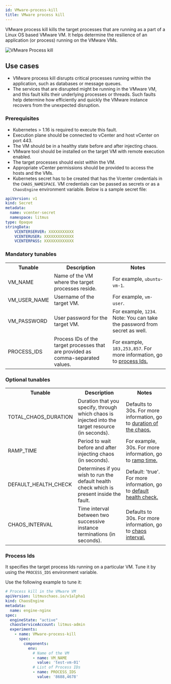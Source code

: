 ```yaml
---
id: VMware-process-kill
title: VMware process kill
---
```


VMware process kill kills the target processes that are running as a part of a Linux OS based VMware VM. It helps determine the resilience of an application (or process) running on the VMware VMs.

![VMware Process kill](./static/images/vmware-process-kill.png)

## Use cases

- VMware process kill disrupts critical processes running within the application, such as databases or message queues. 
- The services that are disrupted might be running in the VMware VM, and this fault kills their underlying processes or threads. Such faults help determine how efficiently and quickly the VMware instance recovers from the unexpected disruption.

### Prerequisites
- Kubernetes > 1.16 is required to execute this fault.
- Execution plane should be connected to vCenter and host vCenter on port 443.
- The VM should be in a healthy state before and after injecting chaos.
- VMware tool should be installed on the target VM with remote execution enabled.
- The target processes should exist within the VM. 
- Appropriate vCenter permissions should be provided to access the hosts and the VMs.
- Kubernetes secret has to be created that has the Vcenter credentials in the `CHAOS_NAMESPACE`. VM credentials can be passed as secrets or as a `ChaosEngine` environment variable. Below is a sample secret file:

```yaml
apiVersion: v1
kind: Secret
metadata:
  name: vcenter-secret
  namespace: litmus
type: Opaque
stringData:
    VCENTERSERVER: XXXXXXXXXXX
    VCENTERUSER: XXXXXXXXXXXXX
    VCENTERPASS: XXXXXXXXXXXXX
```

### Mandatory tunables

   <table>
      <tr>
        <th> Tunable </th>
        <th> Description </th>
        <th> Notes </th>
      </tr>
      <tr>
        <td> VM_NAME </td>
        <td> Name of the VM where the target processes reside. </td>
        <td> For example, <code>ubuntu-vm-1</code>. </td>
      </tr>
      <tr>
          <td> VM_USER_NAME </td>
          <td> Username of the target VM.</td>
          <td> For example, <code>vm-user</code>. </td>
      </tr>
      <tr>
          <td> VM_PASSWORD </td>
          <td> User password for the target VM. </td>
          <td> For example, <code>1234</code>. Note: You can take the password from secret as well. </td>
      </tr>
      <tr>
        <td> PROCESS_IDS </td>
        <td> Process IDs of the target processes that are provided as comma-separated values. </td>
        <td> For example, <code>183,253,857</code>. For more information, go to <a href="#process-ids"> process Ids. </a></td>
      </tr>
    </table>

### Optional tunables

   <table>
      <tr>
        <th> Tunable </th>
        <th> Description </th>
        <th> Notes </th>
      </tr>
      <tr>
        <td> TOTAL_CHAOS_DURATION </td>
        <td> Duration that you specify, through which chaos is injected into the target resource (in seconds). </td>
        <td> Defaults to 30s. For more information, go to <a href="../common-tunables-for-all-faults#duration-of-the-chaos"> duration of the chaos. </a></td>
      </tr>
      <tr>
        <td> RAMP_TIME </td>
        <td> Period to wait before and after injecting chaos (in seconds). </td>
        <td> For example, 30s. For more information, go to <a href="../common-tunables-for-all-faults#ramp-time"> ramp time. </a></td>
      </tr>
      <tr>
      <td>DEFAULT_HEALTH_CHECK</td>
      <td>Determines if you wish to run the default health check which is present inside the fault. </td>
      <td> Default: 'true'. For more information, go to <a href="/docs/chaos-engineering/technical-reference/chaos-faults/common-tunables-for-all-faults#default-health-check"> default health check.</a></td>
      </tr>
      <tr>
        <td> CHAOS_INTERVAL </td>
        <td> Time interval between two successive instance terminations (in seconds). </td>
        <td> Defaults to 30s. For more information, go to <a href="/docs/chaos-engineering/technical-reference/chaos-faults/common-tunables-for-all-faults#chaos-interval"> chaos interval. </a></td>
      </tr>
    </table>


### Process Ids
It specifies the target process Ids running on a particular VM. Tune it by using the `PROCESS_IDS` environment variable.

Use the following example to tune it:

[embedmd]:# (./static/manifests/vmware-process-kill/VMware-process-kill.yaml yaml)
```yaml
# Process kill in the VMware VM
apiVersion: litmuschaos.io/v1alpha1
kind: ChaosEngine
metadata:
  name: engine-nginx
spec:
  engineState: "active"
  chaosServiceAccount: litmus-admin
  experiments:
    - name: VMware-process-kill
      spec:
        components:
          env:
            # Name of the VM
            - name: VM_NAME
              value: 'test-vm-01'
            # List of Process IDs
            - name: PROCESS_IDS
              value: '8688,4678'
```
